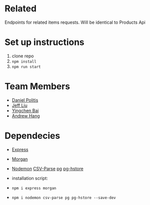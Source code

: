 # Related
Endpoints for related items requests. Will be identical to Products Api

# Set up instructions
  1. clone repo
  2. `npm install`
  3. `npm run start`

 # Team Members
 - [Daniel Politis](https://github.com/danpolitis)
 - [Jeff Liu](https://github.com/theycallmejeff)
 - [Yingchen Bai](https://github.com/pppbyc)
 - [Andrew Hang](https://github.com/DrewHang)

 # Dependecies
  - [Express](https://www.npmjs.com/package/express)
  - [Morgan](https://www.npmjs.com/package/morgan)
  - [Nodemon](https://www.npmjs.com/package/nodemon)
    [CSV-Parse](https://www.npmjs.com/package/csv-parse)
    [pg](https://www.npmjs.com/package/pg)
    [pg-hstore](https://www.npmjs.com/package/pg-hstore)

  - installation script:
  - `npm i express morgan`
  - `npm i nodemon csv-parse pg pg-hstore --save-dev`